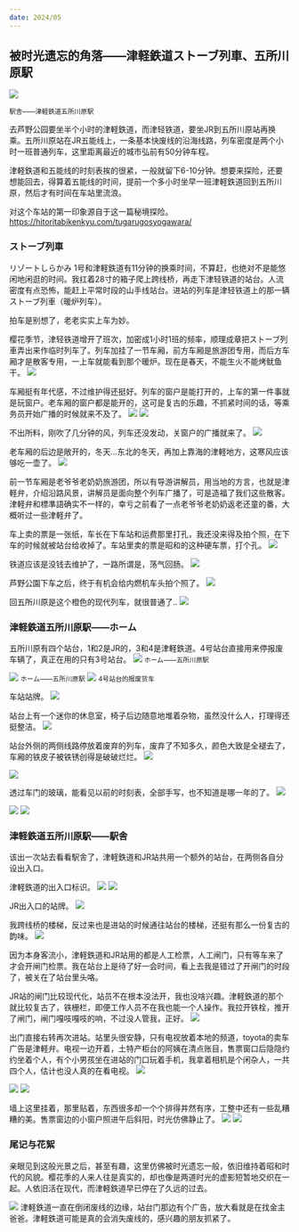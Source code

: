 ```yaml
---
date: 2024/05
---
```


## 被时光遗忘的角落——津軽鉄道ストーブ列車、五所川原駅
<img src="https://s2.loli.net/2024/05/05/4HOsDUXoWFYaiKV.jpg"/>

<small>駅舎——津軽鉄道五所川原駅</small>

去芦野公园要坐半个小时的津軽鉄道，而津轻铁道，要坐JR到五所川原站再换乘。五所川原站在JR五能线上，一条基本快废线的沿海线路，列车密度是两个小时一班普通列车，这里距离最近的城市弘前有50分钟车程。

津軽鉄道和五能线的时刻表挨的很紧，一般就留下6-10分钟。想要来探险，还要想能回去，得算着五能线的时间，提前一个多小时坐早一班津軽鉄道回到五所川原，然后才有时间在车站里流浪。

对这个车站的第一印象源自于这一篇秘境探险。
https://hitoritabikenkyu.com/tugarugosyogawara/

### ストーブ列車
リゾートしらかみ 1号和津軽鉄道有11分钟的换乘时间，不算赶，也绝对不是能悠闲地闲逛的时间。我扛着28寸的箱子爬上跨线桥，再走下津轻铁道的站台。人流密度有点恐怖，能赶上平常时段的山手线站台。进站的列车是津轻铁道上的那一辆ストーブ列車（暖炉列车）。

拍车是别想了，老老实实上车为妙。

樱花季节，津轻铁道增开了班次，加密成1小时1班的频率，顺理成章把ストーブ列車弄出来作临时列车了。列车加挂了一节车厢，前方车厢是旅游团专用，而后方车厢才是散客专用，一上车就能看到那个暖炉。现在是春天，不能生火不能烤鱿鱼干。
<img src="https://s2.loli.net/2024/05/05/kfRgcBVXCj9ZGhq.jpg"/>

车厢挺有年代感，不过维护得还挺好。列车的窗户是能打开的，上车的第一件事就是玩窗户。老车厢的窗户都是能开的，这可是复古的乐趣，不抓紧时间的话，等乘务员开始广播的时候就来不及了。
<img src="https://s2.loli.net/2024/05/05/ptzuKqTZHLmSE6a.jpg"/>
<img src="https://s2.loli.net/2024/05/05/yOSLZFbn2z7BXP1.jpg"/>

不出所料，刚吹了几分钟的风，列车还没发动，关窗户的广播就来了。
<img src="https://s2.loli.net/2024/05/05/vXxPrCWQVH4Tk6O.jpg"/>

老车厢的后边是敞开的，冬天...东北的冬天，再加上靠海的津軽地方，这寒风应该够吃一壶了。
<img src="https://s2.loli.net/2024/05/05/qOG3hY2ULb8tN1I.jpg"/>

前一节车厢是老爷爷老奶奶旅游团，所以有导游讲解员，用当地的方言，也就是津軽弁，介绍沿路风景，讲解员是面向整个列车广播了，可是造福了我们这些散客。津軽弁和標準語确实不一样的，幸亏之前看了一点老爷爷老奶奶返老还童的番，大概听过一些津軽弁了。

车上卖的票是一张纸，车长在下车站和运费那里打孔，我还没来得及拍个照，在下车的时候就被站台给收掉了。车站里卖的票是昭和的这种硬车票，打个孔。
<img src="https://s2.loli.net/2024/05/05/vTRaGjHSr31FQyt.jpg"/>

铁道应该是没钱去维护了，一路所谓是，荡气回肠。
<img src="https://s2.loli.net/2024/05/05/g6rStb9GRNVyz5W.jpg"/>

芦野公園下车之后，终于有机会给内燃机车头拍个照了。
<img src="https://s2.loli.net/2024/05/04/rRfIKLGJ5pV4tmB.jpg"/>

回五所川原是这个橙色的现代列车，就很普通了..
<img src="https://s2.loli.net/2024/05/04/MoraWegsHzvGCVp.jpg"/>


### 津軽鉄道五所川原駅——ホーム
五所川原有四个站台，1和2是JR的，3和4是津軽鉄道。4号站台直接用来停报废车辆了，真正在用的只有3号站台。
<img src="https://s2.loli.net/2024/05/05/TbM9YA5atj1puvD.jpg"/>
<small>ホーム——五所川原駅</small>

<img src="https://s2.loli.net/2024/05/05/WmUcR1vy7IsCSkV.jpg"/>
<small>ホーム——五所川原駅</small>

<img src="https://s2.loli.net/2024/05/05/c9bmf3jiEWpZJVk.jpg"/>
<small>4号站台的报废货车</small>

车站站牌。
<img src="https://s2.loli.net/2024/05/05/xacIsb3Y8htqnzM.jpg"/>

站台上有一个迷你的休息室，椅子后边随意地堆着杂物，虽然没什么人，打理得还挺整洁。
<img src="https://s2.loli.net/2024/05/05/N4ZRj5bxrIAwFVQ.jpg"/>

站台外侧的两侧线路停放着废弃的列车，废弃了不知多久，颜色大致是全褪去了，车厢的铁皮子被铁锈创得是破破烂烂。
<img src="https://s2.loli.net/2024/05/05/3eS76kt2fBhPmD8.jpg"/>

<img src="https://s2.loli.net/2024/05/05/dKWxLkwcoTBFHev.jpg"/>

透过车门的玻璃，能看见以前的时刻表，全部手写，也不知道是哪一年的了。
<img src="https://s2.loli.net/2024/05/05/ZJtiwTSzgxcbUo8.jpg"/>

<img src="https://s2.loli.net/2024/05/05/KAiaZzrwLBIyET8.jpg"/>


<img src="https://s2.loli.net/2024/05/05/uMLrOxK7k8seGXf.jpg"/>

### 津軽鉄道五所川原駅——駅舎
该出一次站去看看駅舎了，津軽鉄道和JR站共用一个额外的站台，在两侧各自分设出入口。

津軽鉄道的出入口标识。
<img src="https://s2.loli.net/2024/05/05/KwMaWVR7Sjg5PD9.jpg"/>
<img src="https://s2.loli.net/2024/05/05/uzqsbPxGDN37JOm.jpg"/>

JR出入口的站牌。
<img src="https://s2.loli.net/2024/05/05/QiAYUSlO94zX2E6.jpg"/>

我跨线桥的楼梯，反过来也是进站的时候通往站台的楼梯，还挺有那么一份复古的韵味。
<img src="https://s2.loli.net/2024/05/05/64KcshSq5mJpYa9.jpg"/>

因为本身客流小，津軽鉄道和JR站用的都是人工检票，人工闸门，只有等车来了才会开闸门检票。我在站台上是待了好一会时间，看上去我是错过了开闸门的时段了，被关在了站台里头咯。

JR站的闸门比较现代化，站员不在根本没法开，我也没啥兴趣。津軽鉄道的那个就比较复古了，铁栅栏，即便工作人员不在我也能一个人操作。我拉开铁栓，推开了闸门，闸门嘎吱嘎吱的响，不过没人管我，正好。
<img src="https://s2.loli.net/2024/05/05/kVpobJwOI1gGi3z.jpg"/>

出门直接右转再次进站。站里头很安静，只有电视放着本地的频道，toyota的卖车广告是津軽弁。电视一边开着，土特产柜台的阿姨在清点账目，售票窗口后隐隐约约坐着个人，有个小男孩坐在进站的门口玩着手机，我拿着相机是个闲杂人，一共四个人，估计也没人真的在看电视。
<img src="https://s2.loli.net/2024/05/05/ExwHjqBg4N69Y3G.jpg"/>

<img src="https://s2.loli.net/2024/05/05/KjRsqeLdPWSxI3G.jpg"/>

<img src="https://s2.loli.net/2024/05/05/JvOgF8jTRVyZxeP.jpg"/>

墙上这里挂着，那里贴着，东西很多却一个个排得井然有序，工整中还有一些乱糟糟的美。售票窗边的小窗户照进午后斜阳，时光仿佛静止了。
<img src="https://s2.loli.net/2024/05/05/pqbvcQOxwnyroEN.jpg"/>
<img src="https://s2.loli.net/2024/05/05/4HOsDUXoWFYaiKV.jpg"/>

### 尾记与花絮
亲眼见到这般光景之后，甚至有趣，这里仿佛被时光遗忘一般，依旧维持着昭和时代的风貌。樱花季的人来人往是真实的，却也像是两道时光的虚影短暂地交织在一起。人依旧活在现代，而津軽鉄道早已停在了久远的过去。

<img src="https://s2.loli.net/2024/05/05/YjxHKBfgJkut7Fl.jpg"/>
津軽鉄道一直在倒闭废线的边缘，站台门那边有个广告，放大看就是在找金主爸爸。津軽鉄道可能是真的会消失废线的，感兴趣的朋友抓紧了。

